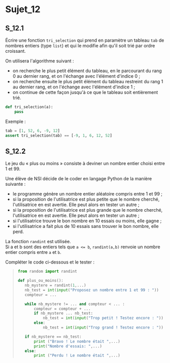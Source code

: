 # Sujet_12
## S_12.1

Écrire une fonction `tri_selection` qui prend en paramètre un tableau `tab` de nombres
entiers (type `list`) et qui le modifie afin qu'il soit trié par ordre croissant.

On utilisera l'algorithme suivant :

- on recherche le plus petit élément du tableau, en le parcourant du rang 0 au dernier rang, et on l'échange avec l'élément d'indice 0 ;
- on recherche ensuite le plus petit élément du tableau restreint du rang 1 au dernier rang, et on l'échange avec l'élément d'indice 1 ;
- on continue de cette façon jusqu'à ce que le tableau soit entièrement trié.

```python
def tri_selection(a):
    pass
```


Exemple :
```python
tab = [1, 52, 6, -9, 12]
assert tri_selection(tab) == [-9, 1, 6, 12, 52]
```

## S_12.2

Le jeu du « plus ou moins » consiste à deviner un nombre entier choisi entre 1 et 99.

Une élève de NSI décide de le coder en langage Python de la manière suivante :

- le programme génère un nombre entier aléatoire compris entre 1 et 99 ;
- si la proposition de l'utilisatrice est plus petite que le nombre cherché, l'utilisatrice en est avertie. Elle peut alors en tester un autre ;
- si la proposition de l'utilisatrice est plus grande que le nombre cherché, l'utilisatrice en est avertie. Elle peut alors en tester un autre ;
- si l'utilisatrice trouve le bon nombre en 10 essais ou moins, elle gagne ;
- si l'utilisatrice a fait plus de 10 essais sans trouver le bon nombre, elle perd.

La fonction `randint` est utilisée.  
Si a et b sont des entiers tels que `a <= b`, `randint(a,b)` renvoie un
nombre entier compris entre `a` et `b`.


Compléter le code ci-dessous et le tester :

>```python
>from random import randint
>
>def plus_ou_moins():
>    nb_mystere = randint(1,...)
>    nb_test = int(input("Proposez un nombre entre 1 et 99 : "))
>    compteur = ...
>
>    while nb_mystere != ... and compteur < ... :
>        compteur = compteur + ...
>        if nb_mystere ... nb_test:
>            nb_test = int(input("Trop petit ! Testez encore : "))
>        else:
>            nb_test = int(input("Trop grand ! Testez encore : "))
>
>    if nb_mystere == nb_test:
>        print ("Bravo ! Le nombre était ",...)
>        print("Nombre d'essais: ",...)
>    else:
>        print ("Perdu ! Le nombre était ",...)
>
```

